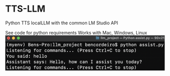 # TTS-LLM
Python TTS localLLM with the common LM Studio API

See code for python requirements
Works with Mac, Windows, Linux
![alt text](https://github.com/bencordeiro/TTS-LLM/blob/main/demo.png)
